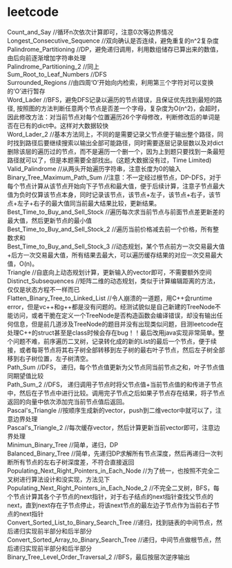 leetcode
========
Count_and_Say                    //循环n次依次计算即可，注意0次等边界情况<br>
Longest_Consecutive_Sequence     //双向确认是否连续，避免重复的n^2复杂度 <br>
Palindrome_Partitioning          //DP，避免递归调用，利用数组储存已算出来的数值，由后向前逐渐增加字符串处理 <br>
Palindrome_Partitioning_2        //同上 <br>
Sum_Root_to_Leaf_Numbers         //DFS <br>
Surrounded_Regions               //由四周‘O’开始向内检索，利用第三个字符对可以变换的‘O’进行暂存 <br>
Word_Lader                       //BFS，避免DFS记录以遍历的节点错误，且保证优先找到最短的路径,  按照图的方法判断任意两个节点是否差一个字母，复杂度为O(n^2)，会超时，因此修改方法：对当前节点对每个位置遍历26个字母修改，判断修改后的单词是否在已有的dict中。这样对大数据较快 <br>
Word_Lader_2                     //基本方法同上，不同的是需要记录父节点便于输出整个路径，同时找到路径后要继续搜索以输出全部可能路径，同时需要逐层记录层数以及对dict删除该层的遍历过的节点，而不是遍历一个删一个，因为上到题只要找到一条最短路径就可以了，但是本题需要全部找出。(这题大数据没有过，Time Limited) <br>
Valid_Palindrome                 //从两头开始遍历字符串，注意长度为0的输入
Binary_Tree_Maximum_Path_Sum     //注意：不一定经过根节点，DP-DFS，对于每个节点计算从该节点开始向下子节点和最大值，便于后续计算，注意子节点最大值为负时仅算该节点本身，同时记录该节点，该节点+左子，该节点+右子，该节点+左子+右子的最大值同当前最大结果比较，更新结果。 <br>
Best_Time_to_Buy_and_Sell_Stock  //遍历每次求当前节点与前面节点差更新差的最大值，然后更新节点的最小值 <br>
Best_Time_to_Buy_and_Sell_Stock_2   //遍历当前价格减去前一个价格，所有整数求和 <br>
Best_Time_to_Buy_and_Sell_Stock_3   //动态规划，某个节点前方一次交易最大值+后方一次交易最大值，所有结果去最大，可以遍历缓存结果的对应一次交易最大值，O(n)。 <br>
Triangle                         //自底向上动态规划计算，更新输入的vector即可，不需要额外空间 <br>
Distinct_Subsequences            //矩阵二维的动态规划，类似于计算编辑距离的方法，仅仅是状态方程不一样而已 <br>
Flatten_Binary_Tree_to_Linked_List            //令人崩溃的一道题，用C++会runtime error，但是vc++和g++都是没有问题的。经测试貌似是自己新建的TreeNode不能访问，或者干脆在定义一个TreeNode是否构造函数会编译错误，却没有输出任何信息，但是前几道涉及TreeNode的题目并没有出现类似问题，目测leetcode在处理C++的struct甚至是class时候会存在bug！！最后改用java实现非常简单。整个问题不难，前序遍历二叉树，记录转化成的新的List的最后一个节点，便于续接，或者每哥节点将其右子树全部转移到左子树的最右叶子节点，然后左子树全部移到右子树位置，左子树清空。 <br>
Path_Sum                         //DFS， 递归，每个节点值更新为父节点同当前节点之和，叶子节点值同期望值比较 <br>
Path_Sum_2                       //DFS， 递归调用子节点时将父节点值+当前节点值的和传进子节点中，然后在子节点中进行比较。调用完子节点之后如果子节点存在结果，将子节点返回的向量中依次添加完当前节点值后返回。 <br>
Pascal's_Triangle                //按顺序生成新的vector，push到二维vector中就可以了，注意边界处理 <br>
Pascal's_Triangle_2              //每次缓存vector，然后计算更新当前vector即可，注意边界处理 <br>
Minimun_Binary_Tree              //简单，递归，DP <br>
Balanced_Binary_Tree             //简单，先递归DP求解所有节点深度，然后再递归一次判断所有节点的左右子树深度差，不符合直接返回 <br>
Populating_Next_Right_Pointers_in_Each_Node          //为了统一，也按照不完全二叉树进行算法设计和没实现，方法见下 <br>
Populating_Next_Right_Pointers_in_Each_Node_2        //不完全二叉树，BFS，每个节点计算其各个子节点的next指针，对于右子结点的next指针查找父节点的next，直到next存在子节点停止，将该next节点的最左边子节点作为当前右子节点的next指针 <br>
Convert_Sorted_List_to_Binary_Search_Tree      //递归，找到链表的中间节点，然后递归实现前半部分和后半部分 <br>
Convert_Sorted_Array_to_Binary_Search_Tree     //递归，中间节点做根节点，然后递归实现前半部分和后半部分 <br>
Binary_Tree_Level_Order_Traversal_2            //BFS，最后按层次逆序输出 <br>